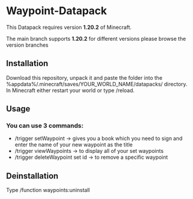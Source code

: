 # Waypoint-Datapack
This Datapack requires version **1.20.2** of Minecraft.

The main branch supports **1.20.2** for different versions please browse the version branches

## Installation
Download this repository, unpack it and paste the folder into the %appdata%/.minecraft/saves/YOUR_WORLD_NAME/datapacks/ directory.
In Minecraft either restart your world or type /reload.

## Usage

### You can use 3 commands:

* /trigger setWaypoint -> gives you a book which you need to sign and enter the name of your new waypoint as the title
* /trigger viewWaypoints -> to display all of your set waypoints
* /trigger deleteWaypoint set id -> to remove a specific waypoint

## Deinstallation
Type /function waypoints:uninstall
